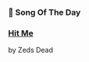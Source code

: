 ### 🎵 Song Of The Day

### [Hit Me](https://open.spotify.com/track/7Eg3PEtzAhFA5P4mpKUhXj)

by Zeds Dead
